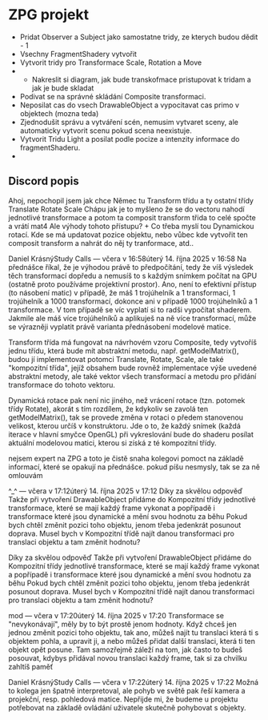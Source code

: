 # ZPG projekt

- Pridat Observer a Subject jako samostatne tridy, ze kterych budou dědit - 1
- Vsechny FragmentShadery vytvořit
- Vytvorit tridy pro Transformace Scale, Rotation a Move
- - Nakreslit si diagram, jak bude transkofmace pristupovat k tridam a jak je bude skladat
- Podivat se na správné skládání Composite transformaci.
- Neposilat cas do vsech DrawableObject a vypocitavat cas primo v objektech (mozna teda)
- Zjednodušit správu a vytváření scén, nemusim vytvaret sceny, ale automaticky vytvorit scenu pokud scena neexistuje.
- Vytvorit Tridu Light a posilat podle pocize a intenzity informace do fragmentShaderu.
- 




## Discord popis

Ahoj, nepochopil jsem jak chce Němec tu Transform třídu a ty ostatní třídy Translate Rotate Scale
Chápu jak je to myšleno že se do vectoru nahodí jednotlivé transformace a potom ta composit transform třida to celé spočte a vrátí mat4
Ale výhody tohoto přístupu? + Co třeba myslí tou Dynamickou rotací. Kde se má updatovat pozice objektu, nebo vůbec kde vytvořit ten composit transform a nahrát do něj ty tranformace, atd.. 

Daniel KrásnýStudy Calls — včera v 16:58úterý 14. října 2025 v 16:58
Na přednášce říkal, že je výhodou právě to předpočítání, tedy že víš výsledek těch transformací dopředu a nemusíš to s každým snímkem počítat na GPU (ostatně proto používáme projektivní prostor). Ano, není to efektivní přístup (to násobení matic) v případě, že máš 1 trojúhelník a 1 transformaci, 1 trojúhelník a 1000 transformací, dokonce ani v případě 1000 trojúhelníků a 1 transformace. V tom případě se víc vyplatí si to radši vypočítat shaderem. Jakmile ale máš více trojúhelníků a aplikuješ na ně více transformací, může se výrazněji vyplatit právě varianta přednásobení modelové matice.

Transform třída má fungovat na návrhovém vzoru Composite, tedy vytvoříš jednu třídu, která bude mít abstraktní metodu, např. getModelMatrix(), budou jí implementovat potomci Translate, Rotate, Scale, ale také "kompozitní třída", jejíž obsahem bude rovněž implementace výše uvedené abstraktní metody, ale také vektor všech transformací a metodu pro přidání transformace do tohoto vektoru.

Dynamická rotace pak není nic jiného, než vrácení rotace (tzn. potomek třídy Rotate), akorát s tím rozdílem, že kdykoliv se zavolá ten getModelMatrix(), tak se provede změna v rotaci o předem stanovenou velikost, kterou určíš v konstruktoru. Jde o to, že každý snímek (každá iterace v hlavní smyčce OpenGL) při vykreslování bude do shaderu posílat aktuální modelovou matici, kterou si získá z té kompozitní třídy.

nejsem expert na ZPG a toto je čistě snaha kolegovi pomoct na základě informací, které se opakují na přednášce. pokud píšu nesmysly, tak se za ně omlouvám

^_^ — včera v 17:12úterý 14. října 2025 v 17:12
Díky za skvělou odpověď
Takže při vytvoření DrawableObject přidáme do Kompozitní třídy jednotlivé transformace, které se mají každý frame vykonat a popřípadě i transformace které jsou dynamické a mění svou hodnotu za běhu
Pokud bych chtěl změnit pozici toho objektu, jenom třeba jedenkrát posunout doprava. Musel bych v Kompozitní třídě najít danou transformaci pro translaci objektu a tam změnit hodnotu?

Díky za skvělou odpověď Takže při vytvoření DrawableObject přidáme do Kompozitní třídy jednotlivé transformace, které se mají každý frame vykonat a popřípadě i transformace které jsou dynamické a mění svou hodnotu za běhu Pokud bych chtěl změnit pozici toho objektu, jenom třeba jedenkrát posunout doprava. Musel bych v Kompozitní třídě najít danou transformaci pro translaci objektu a tam změnit hodnotu?

mod — včera v 17:20úterý 14. října 2025 v 17:20
Transformace se "nevykonávají", měly by to být prostě jenom hodnoty. Když chceš jen jednou změnit pozici toho objektu, tak ano, můžeš najít tu translaci která ti s objektem pohla, a upravit ji, a nebo můžeš přidat další translaci, která ti ten objekt opět posune. Tam samozřejmě záleží na tom, jak často to budeš posouvat, kdybys přidával novou translaci každý frame, tak si za chvilku zahltíš paměť


Daniel KrásnýStudy Calls — včera v 17:22úterý 14. října 2025 v 17:22
Možná to kolega jen špatně interpretoval, ale pohyb ve světě pak řeší kamera a projekční, resp. pohledová matice. Nepřijde mi, že budeme u projektu potřebovat na základě ovládání uživatele skutečně pohybovat s objekty.


